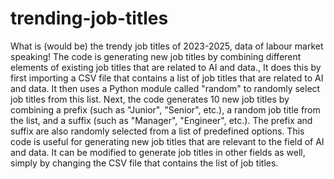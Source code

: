 # trending-job-titles
What is (would be) the trendy job titles of 2023-2025, data of labour market speaking!
The code is generating new job titles by combining different elements of existing job titles that are related to AI and data.,
It does this by first importing a CSV file that contains a list of job titles that are related to AI and data. 
It then uses a Python module called "random" to randomly select job titles from this list.
Next, the code generates 10 new job titles by combining a prefix (such as "Junior", "Senior", etc.), a random job title from the list, and a suffix (such as "Manager", "Engineer", etc.). The prefix and suffix are also randomly selected from a list of predefined options.
This code is useful for generating new job titles that are relevant to the field of AI and data. It can be modified to generate job titles in other fields as well, simply by changing the CSV file that contains the list of job titles.
